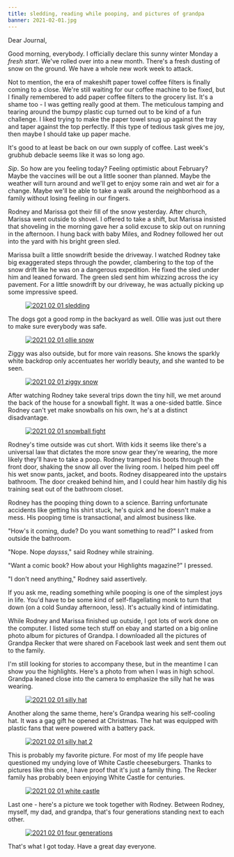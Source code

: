 ```yaml
---
title: sledding, reading while pooping, and pictures of grandpa
banner: 2021-02-01.jpg
---
```


Dear Journal,

Good morning, everybody.  I officially declare this sunny winter
Monday a _fresh start_.  We've rolled over into a new month.  There's
a fresh dusting of snow on the ground.  We have a whole new work week
to attack.

Not to mention, the era of makeshift paper towel coffee filters is
finally coming to a close.  We're still waiting for our coffee machine
to be fixed, but I finally remembered to add paper coffee filters to
the grocery list.  It's a shame too - I was getting really good at
them.  The meticulous tamping and tearing around the bumpy plastic cup
turned out to be kind of a fun challenge.  I liked trying to make the
paper towel snug up against the tray and taper against the top
perfectly.  If this type of tedious task gives me joy, then maybe I
should take up paper mache.

It's good to at least be back on our own supply of coffee.  Last
week's grubhub debacle seems like it was so long ago.

_Sip_.  So how are you feeling today?  Feeling optimistic about
February?  Maybe the vaccines will be out a little sooner than
planned.  Maybe the weather will turn around and we'll get to enjoy
some rain and wet air for a change.  Maybe we'll be able to take a
walk around the neighborhood as a family without losing feeling in our
fingers.

Rodney and Marissa got their fill of the snow yesterday.  After
church, Marissa went outside to shovel.  I offered to take a shift,
but Marissa insisted that shoveling in the morning gave her a solid
excuse to skip out on running in the afternoon.  I hung back with baby
Miles, and Rodney followed her out into the yard with his bright green
sled.

Marissa built a little snowdrift beside the driveway.  I watched
Rodney take big exaggerated steps through the powder, clambering to
the top of the snow drift like he was on a dangerous expedition.  He
fixed the sled under him and leaned forward.  The green sled sent him
whizzing across the icy pavement.  For a little snowdrift by our
driveway, he was actually picking up some impressive speed.

<figure>
<a href="/images/2021-02-01-sledding.jpg">
<img alt="2021 02 01 sledding" src="/images/2021-02-01-sledding.jpg"/>
</a>
</figure>

The dogs got a good romp in the backyard as well.  Ollie was just out
there to make sure everybody was safe.

<figure>
<a href="/images/2021-02-01-ollie-snow.jpg">
<img alt="2021 02 01 ollie snow" src="/images/2021-02-01-ollie-snow.jpg"/>
</a>
</figure>

Ziggy was also outside, but for more vain reasons.  She knows the
sparkly white backdrop only accentuates her worldly beauty, and she
wanted to be seen.

<figure>
<a href="/images/2021-02-01-ziggy-snow.jpg">
<img alt="2021 02 01 ziggy snow" src="/images/2021-02-01-ziggy-snow.jpg"/>
</a>
</figure>

After watching Rodney take several trips down the tiny hill, we met
around the back of the house for a snowball fight.  It was a one-sided
battle.  Since Rodney can't yet make snowballs on his own, he's at a
distinct disadvantage.

<figure>
<a href="/images/2021-02-01-snowball-fight.jpg">
<img alt="2021 02 01 snowball fight" src="/images/2021-02-01-snowball-fight.jpg"/>
</a>
</figure>

Rodney's time outside was cut short.  With kids it seems like there's
a universal law that dictates the more snow gear they're wearing, the
more likely they'll have to take a poop.  Rodney tramped his boots
through the front door, shaking the snow all over the living room.  I
helped him peel off his wet snow pants, jacket, and boots.  Rodney
disappeared into the upstairs bathroom.  The door creaked behind him,
and I could hear him hastily dig his training seat out of the bathroom
closet.

Rodney has the pooping thing down to a science.  Barring unfortunate
accidents like getting his shirt stuck, he's quick and he doesn't make
a mess.  His pooping time is transactional, and almost business like.

"How's it coming, dude?  Do you want something to read?" I asked from
outside the bathroom.

"Nope.  Nope _daysss_," said Rodney while straining.

"Want a comic book?  How about your Highlights magazine?" I pressed.

"I don't need anything," Rodney said assertively.

If you ask me, reading something while pooping is one of the simplest
joys in life.  You'd have to be some kind of self-flagellating monk to
turn that down (on a cold Sunday afternoon, less).  It's actually kind
of intimidating.

While Rodney and Marissa finished up outside, I got lots of work done
on the computer.  I listed some tech stuff on ebay and started on a
big online photo album for pictures of Grandpa.  I downloaded all the
pictures of Grandpa Recker that were shared on Facebook last week and
sent them out to the family.

I'm still looking for stories to accompany these, but in the meantime
I can show you the highlights.  Here's a photo from when I was in high
school.  Grandpa leaned close into the camera to emphasize the silly
hat he was wearing.

<figure>
<a href="/images/2021-02-01-silly-hat.jpg">
<img alt="2021 02 01 silly hat" src="/images/2021-02-01-silly-hat.jpg"/>
</a>
</figure>

Another along the same theme, here's Grandpa wearing his self-cooling
hat.  It was a gag gift he opened at Christmas.  The hat was equipped
with plastic fans that were powered with a battery pack.

<figure>
<a href="/images/2021-02-01-silly-hat-2.jpg">
<img alt="2021 02 01 silly hat 2" src="/images/2021-02-01-silly-hat-2.jpg"/>
</a>
</figure>

This is probably my favorite picture.  For most of my life people have
questioned my undying love of White Castle cheeseburgers.  Thanks to
pictures like this one, I have proof that it's just a family thing.
The Recker family has probably been enjoying White Castle for
centuries.

<figure>
<a href="/images/2021-02-01-white-castle.jpeg">
<img alt="2021 02 01 white castle" src="/images/2021-02-01-white-castle.jpeg"/>
</a>
</figure>

Last one - here's a picture we took together with Rodney.  Between
Rodney, myself, my dad, and grandpa, that's four generations standing
next to each other.

<figure>
<a href="/images/2021-02-01-four-generations.jpg">
<img alt="2021 02 01 four generations" src="/images/2021-02-01-four-generations.jpg"/>
</a>
</figure>

That's what I got today.  Have a great day everyone.
